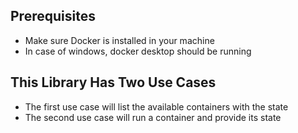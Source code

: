 ## Prerequisites
- Make sure Docker is installed in your machine
- In case of windows, docker desktop should be running

## This Library Has Two Use Cases
- The first use case will list the available containers with the state
- The second use case will run a container and provide its state
